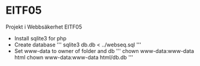 # EITF05
Projekt i Webbsäkerhet EITF05

* Install sqlite3 for php
* Create database
'''
sqlite3 db.db < ../webseq.sql
'''
* Set www-data to owner of folder and db
'''
chown www-data:www-data html
chown www-data:www-data html/db.db
'''
